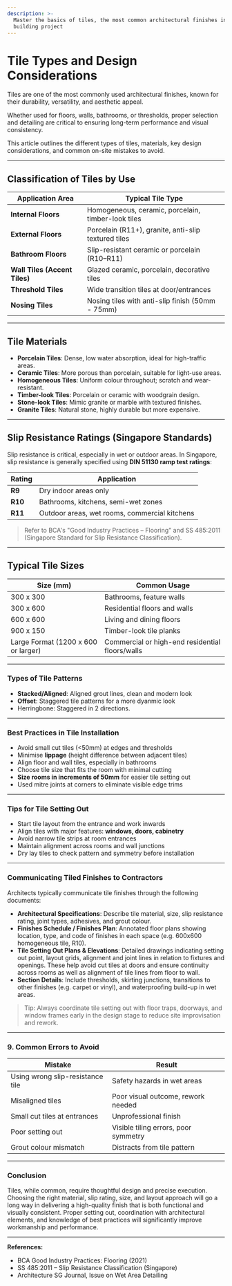 ```yaml
---
description: >-
  Master the basics of tiles, the most common architectural finishes in any
  building project
---
```


# Tile Types and Design Considerations

Tiles are one of the most commonly used architectural finishes, known for their durability, versatility, and aesthetic appeal.&#x20;

Whether used for floors, walls, bathrooms, or thresholds, proper selection and detailing are critical to ensuring long-term performance and visual consistency.&#x20;

This article outlines the different types of tiles, materials, key design considerations, and common on-site mistakes to avoid.

***

## **Classification of Tiles by Use**

| Application Area              | Typical Tile Type                                   |
| ----------------------------- | --------------------------------------------------- |
| **Internal Floors**           | Homogeneous, ceramic, porcelain, timber-look tiles  |
| **External Floors**           | Porcelain (R11+), granite, anti-slip textured tiles |
| **Bathroom Floors**           | Slip-resistant ceramic or porcelain (R10–R11)       |
| **Wall Tiles (Accent Tiles)** | Glazed ceramic, porcelain, decorative tiles         |
| **Threshold Tiles**           | Wide transition tiles at door/entrances             |
| **Nosing Tiles**              | Nosing tiles with anti-slip finish (50mm - 75mm)    |



***

## **Tile Materials**

* **Porcelain Tiles**: Dense, low water absorption, ideal for high-traffic areas.
* **Ceramic Tiles**: More porous than porcelain, suitable for light-use areas.
* **Homogeneous Tiles**: Uniform colour throughout; scratch and wear-resistant.
* **Timber-look Tiles**: Porcelain or ceramic with woodgrain design.
* **Stone-look Tiles**: Mimic granite or marble with textured finishes.
* **Granite Tiles**: Natural stone, highly durable but more expensive.

***

## **Slip Resistance Ratings (Singapore Standards)**

Slip resistance is critical, especially in wet or outdoor areas. In Singapore, slip resistance is generally specified using **DIN 51130 ramp test ratings**:

| Rating  | Application                                   |
| ------- | --------------------------------------------- |
| **R9**  | Dry indoor areas only                         |
| **R10** | Bathrooms, kitchens, semi-wet zones           |
| **R11** | Outdoor areas, wet rooms, commercial kitchens |

> Refer to BCA's "Good Industry Practices – Flooring" and SS 485:2011 (Singapore Standard for Slip Resistance Classification).

***

## **Typical Tile Sizes**

| Size (mm)                           | Common Usage                                    |
| ----------------------------------- | ----------------------------------------------- |
| 300 x 300                           | Bathrooms, feature walls                        |
| 300 x 600                           | Residential floors and walls                    |
| 600 x 600                           | Living and dining floors                        |
| 900 x 150                           | Timber-look tile planks                         |
| Large Format (1200 x 600 or larger) | Commercial or high-end residential floors/walls |

***

### **Types of Tile Patterns**

* **Stacked/Aligned**: Aligned grout lines, clean and modern look
* **Offset**: Staggered tile patterns for a more dyanmic look
* Herringbone: Staggered in 2 directions.

***

### **Best Practices in Tile Installation**

* Avoid small cut tiles (<50mm) at edges and thresholds
* Minimise **lippage** (height difference between adjacent tiles)
* Align floor and wall tiles, especially in bathrooms
* Choose tile size that fits the room with minimal cutting
* **Size rooms in increments of 50mm** for easier tile setting out
* Used mitre joints at corners to eliminate visible edge trims

***

### **Tips for Tile Setting Out**

* Start tile layout from the entrance and work inwards
* Align tiles with major features: **windows, doors, cabinetry**
* Avoid narrow tile strips at room entrances
* Maintain alignment across rooms and wall junctions
* Dry lay tiles to check pattern and symmetry before installation

***

### **Communicating Tiled Finishes to Contractors**

Architects typically communicate tile finishes through the following documents:

* **Architectural Specifications**: Describe tile material, size, slip resistance rating, joint types, adhesives, and grout colour.
* **Finishes Schedule / Finishes Plan**: Annotated floor plans showing location, type, and code of finishes in each space (e.g. 600x600 homogeneous tile, R10).
* **Tile Setting Out Plans & Elevations**: Detailed drawings indicating setting out point, layout grids, alignment and joint lines in relation to fixtures and openings. These help avoid cut tiles at doors and ensure continuity across rooms as well as alignment of tile lines from floor to wall.
* **Section Details**: Include thresholds, skirting junctions, transitions to other finishes (e.g. carpet or vinyl), and waterproofing build-up in wet areas.

> Tip: Always coordinate tile setting out with floor traps, doorways, and window frames early in the design stage to reduce site improvisation and rework.

***

### **9. Common Errors to Avoid**

| Mistake                          | Result                               |
| -------------------------------- | ------------------------------------ |
| Using wrong slip-resistance tile | Safety hazards in wet areas          |
| Misaligned tiles                 | Poor visual outcome, rework needed   |
| Small cut tiles at entrances     | Unprofessional finish                |
| Poor setting out                 | Visible tiling errors, poor symmetry |
| Grout colour mismatch            | Distracts from tile pattern          |

***

### **Conclusion**

Tiles, while common, require thoughtful design and precise execution. Choosing the right material, slip rating, size, and layout approach will go a long way in delivering a high-quality finish that is both functional and visually consistent. Proper setting out, coordination with architectural elements, and knowledge of best practices will significantly improve workmanship and performance.

***

**References:**

* BCA Good Industry Practices: Flooring (2021)
* SS 485:2011 – Slip Resistance Classification (Singapore)
* Architecture SG Journal, Issue on Wet Area Detailing
